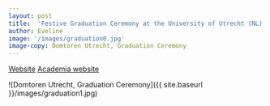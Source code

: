 ```yaml
---
layout: post
title:  'Festive Graduation Ceremony at the University of Utrecht (NL)'
author: Eveline
image: '/images/graduation0.jpg'
image-copy: Domtoren Utrecht, Graduation Ceremony
---
```

[Website](https://www.uu.nl/masters/en/gender-studies-research)
[Academia website](http://independent.academia.edu/EvelineVondeling)

![Domtoren Utrecht, Graduation Ceremony]({{ site.baseurl }}/images/graduation1.jpg)
